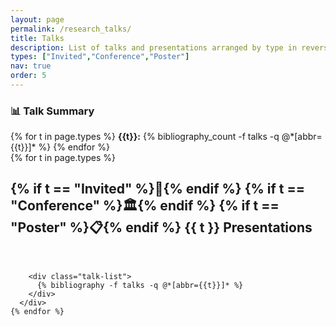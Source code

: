 ```yaml
---
layout: page
permalink: /research_talks/
title: Talks 
description: List of talks and presentations arranged by type in reverse chronological order
types: ["Invited","Conference","Poster"]
nav: true
order: 5
---
```


<div class="talks-intro">
  <div class="talks-summary">
    <h3 style="margin-bottom: 1rem; color: var(--global-theme-color);">📊 Talk Summary</h3>
    <div class="talk-counts">
      {% for t in page.types %}
        <span class="talk-type-badge">
          <strong>{{t}}:</strong> {% bibliography_count -f talks -q @*[abbr={{t}}]*  %}
        </span>
      {% endfor %}
    </div>
  </div>
</div>

<div class="talks-content">
  <div class="publications">
    {% for t in page.types %}
      <div class="talk-category">
        <h2 class="category-header">
          {% if t == "Invited" %}🎯{% endif %}
          {% if t == "Conference" %}🏛️{% endif %}
          {% if t == "Poster" %}📋{% endif %}
          {{ t }} Presentations
        </h2>
        <div class="category-line" style="background: linear-gradient(135deg, var(--global-theme-color) 0%, var(--global-bg-color) 100%); height: 3px; width: 100%; margin: 10px 0 30px 0; border-radius: 2px;">
        </div>
        
        <div class="talk-list">
          {% bibliography -f talks -q @*[abbr={{t}}]* %}
        </div>
      </div>
    {% endfor %}
  </div>
</div>
